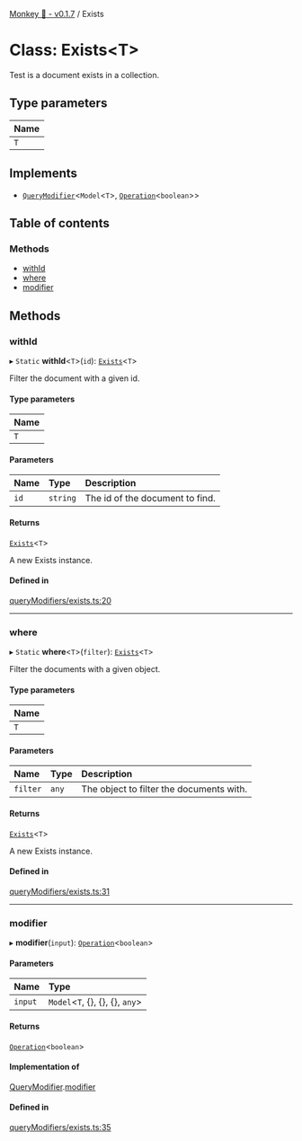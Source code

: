 [Monkey 🐒 - v0.1.7](../README.md) / Exists

# Class: Exists<T\>

Test is a document exists in a collection.

## Type parameters

| Name |
| :------ |
| `T` |

## Implements

- [`QueryModifier`](../interfaces/QueryModifier.md)<`Model`<`T`\>, [`Operation`](../interfaces/Operation.md)<`boolean`\>\>

## Table of contents

### Methods

- [withId](Exists.md#withid)
- [where](Exists.md#where)
- [modifier](Exists.md#modifier)

## Methods

### withId

▸ `Static` **withId**<`T`\>(`id`): [`Exists`](Exists.md)<`T`\>

Filter the document with a given id.

#### Type parameters

| Name |
| :------ |
| `T` |

#### Parameters

| Name | Type | Description |
| :------ | :------ | :------ |
| `id` | `string` | The id of the document to find. |

#### Returns

[`Exists`](Exists.md)<`T`\>

A new Exists instance.

#### Defined in

[queryModifiers/exists.ts:20](https://github.com/bpisano/monkey/blob/4b4580e/src/queryModifiers/exists.ts#L20)

___

### where

▸ `Static` **where**<`T`\>(`filter`): [`Exists`](Exists.md)<`T`\>

Filter the documents with a given object.

#### Type parameters

| Name |
| :------ |
| `T` |

#### Parameters

| Name | Type | Description |
| :------ | :------ | :------ |
| `filter` | `any` | The object to filter the documents with. |

#### Returns

[`Exists`](Exists.md)<`T`\>

A new Exists instance.

#### Defined in

[queryModifiers/exists.ts:31](https://github.com/bpisano/monkey/blob/4b4580e/src/queryModifiers/exists.ts#L31)

___

### modifier

▸ **modifier**(`input`): [`Operation`](../interfaces/Operation.md)<`boolean`\>

#### Parameters

| Name | Type |
| :------ | :------ |
| `input` | `Model`<`T`, {}, {}, {}, `any`\> |

#### Returns

[`Operation`](../interfaces/Operation.md)<`boolean`\>

#### Implementation of

[QueryModifier](../interfaces/QueryModifier.md).[modifier](../interfaces/QueryModifier.md#modifier)

#### Defined in

[queryModifiers/exists.ts:35](https://github.com/bpisano/monkey/blob/4b4580e/src/queryModifiers/exists.ts#L35)
